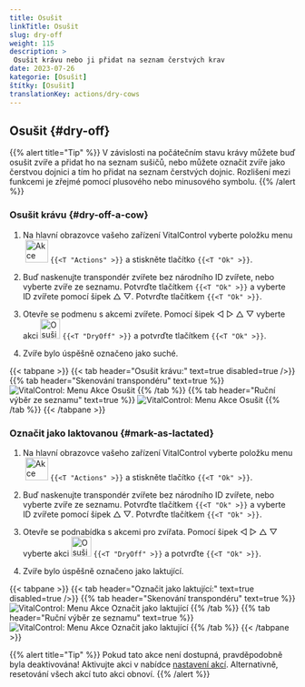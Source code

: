 ```yaml
---
title: Osušit
linkTitle: Osušit
slug: dry-off
weight: 115
description: >
 Osušit krávu nebo ji přidat na seznam čerstvých krav
date: 2023-07-26
kategorie: [Osušit]
štítky: [Osušit]
translationKey: actions/dry-cows
---
```


## Osušit {#dry-off}

{{% alert title="Tip" %}}
V závislosti na počátečním stavu krávy můžete buď osušit zvíře a přidat ho na seznam sušičů, nebo můžete označit zvíře jako čerstvou dojnici a tím ho přidat na seznam čerstvých dojnic. Rozlišení mezi funkcemi je zřejmé pomocí plusového nebo minusového symbolu.
{{% /alert %}}

### Osušit krávu {#dry-off-a-cow}

1. Na hlavní obrazovce vašeho zařízení VitalControl vyberte položku menu &nbsp;<img src="/icons/actions.svg" width="40" align="bottom" alt="Akce" /> `{{<T "Actions" >}}` a stiskněte tlačítko `{{<T "Ok" >}}`.

2. Buď naskenujte transpondér zvířete bez národního ID zvířete, nebo vyberte zvíře ze seznamu. Potvrďte tlačítkem `{{<T "Ok" >}}` a vyberte ID zvířete pomocí šipek △ ▽. Potvrďte tlačítkem `{{<T "Ok" >}}`.

3. Otevře se podmenu s akcemi zvířete. Pomocí šipek ◁ ▷ △ ▽ vyberte akci <img src="/icons/actions/dryoff-plus.svg" width="35" align="bottom" alt="Osušit" /> `{{<T "DryOff" >}}` a potvrďte tlačítkem `{{<T "Ok" >}}`.

4. Zvíře bylo úspěšně označeno jako suché.

{{< tabpane >}}
{{< tab header="Osušit krávu:" text=true disabled=true />}}
{{% tab header="Skenování transpondéru" text=true %}}
![VitalControl: Menu Akce Osušit](../images/dryoff-scan.png "Osušit krávu")
{{% /tab %}}
{{% tab header="Ruční výběr ze seznamu" text=true %}}
![VitalControl: Menu Akce Osušit](../images/dryoff.png "Osušit krávu")
{{% /tab %}}
{{< /tabpane >}}

### Označit jako laktovanou {#mark-as-lactated}

1. Na hlavní obrazovce vašeho zařízení VitalControl vyberte položku menu &nbsp;<img src="/icons/actions.svg" width="40" align="bottom" alt="Akce" /> `{{<T "Actions" >}}` a stiskněte tlačítko `{{<T "Ok" >}}`.

2. Buď naskenujte transpondér zvířete bez národního ID zvířete, nebo vyberte zvíře ze seznamu. Potvrďte tlačítkem `{{<T "Ok" >}}` a vyberte ID zvířete pomocí šipek △ ▽. Potvrďte tlačítkem `{{<T "Ok" >}}`.


3. Otevře se podnabídka s akcemi pro zvířata. Pomocí šipek ◁ ▷ △ ▽ vyberte akci <img src="/icons/actions/dryoff-minus.svg" width="35" align="bottom" alt="Osušit" /> `{{<T "DryOff" >}}` a potvrďte `{{<T "Ok" >}}`.

4. Zvíře bylo úspěšně označeno jako laktující.

{{< tabpane >}}
{{< tab header="Označit jako laktující:" text=true disabled=true />}}
{{% tab header="Skenování transpondéru" text=true %}}
![VitalControl: Menu Akce Označit jako laktující](../images/lactated-scan.png "Označit jako laktující")
{{% /tab %}}
{{% tab header="Ruční výběr ze seznamu" text=true %}}
![VitalControl: Menu Akce Označit jako laktující](../images/lactated.png "Označit jako laktující")
{{% /tab %}}
{{< /tabpane >}}


{{% alert title="Tip" %}}
Pokud tato akce není dostupná, pravděpodobně byla deaktivována! Aktivujte akci v nabídce [nastavení akcí](../settings/). Alternativně, resetování všech akcí tuto akci obnoví.
{{% /alert %}}
